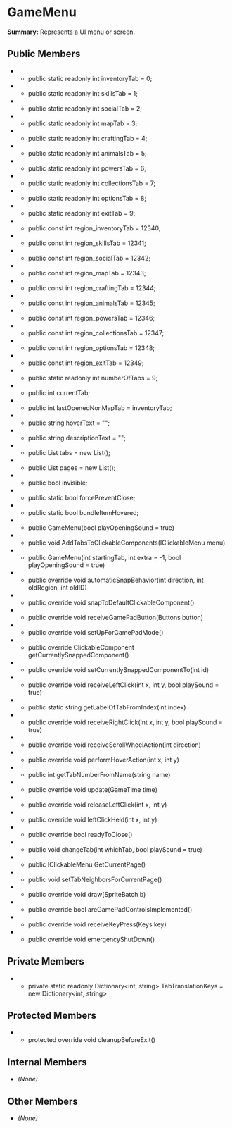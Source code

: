 # GameMenu

**Summary:** Represents a UI menu or screen.

## Public Members
- - public static readonly int inventoryTab = 0;
- - public static readonly int skillsTab = 1;
- - public static readonly int socialTab = 2;
- - public static readonly int mapTab = 3;
- - public static readonly int craftingTab = 4;
- - public static readonly int animalsTab = 5;
- - public static readonly int powersTab = 6;
- - public static readonly int collectionsTab = 7;
- - public static readonly int optionsTab = 8;
- - public static readonly int exitTab = 9;
- - public const int region_inventoryTab = 12340;
- - public const int region_skillsTab = 12341;
- - public const int region_socialTab = 12342;
- - public const int region_mapTab = 12343;
- - public const int region_craftingTab = 12344;
- - public const int region_animalsTab = 12345;
- - public const int region_powersTab = 12346;
- - public const int region_collectionsTab = 12347;
- - public const int region_optionsTab = 12348;
- - public const int region_exitTab = 12349;
- - public static readonly int numberOfTabs = 9;
- - public int currentTab;
- - public int lastOpenedNonMapTab = inventoryTab;
- - public string hoverText = "";
- - public string descriptionText = "";
- - public List<ClickableComponent> tabs = new List<ClickableComponent>();
- - public List<IClickableMenu> pages = new List<IClickableMenu>();
- - public bool invisible;
- - public static bool forcePreventClose;
- - public static bool bundleItemHovered;
- - public GameMenu(bool playOpeningSound = true)
- - public void AddTabsToClickableComponents(IClickableMenu menu)
- - public GameMenu(int startingTab, int extra = -1, bool playOpeningSound = true)
- - public override void automaticSnapBehavior(int direction, int oldRegion, int oldID)
- - public override void snapToDefaultClickableComponent()
- - public override void receiveGamePadButton(Buttons button)
- - public override void setUpForGamePadMode()
- - public override ClickableComponent getCurrentlySnappedComponent()
- - public override void setCurrentlySnappedComponentTo(int id)
- - public override void receiveLeftClick(int x, int y, bool playSound = true)
- - public static string getLabelOfTabFromIndex(int index)
- - public override void receiveRightClick(int x, int y, bool playSound = true)
- - public override void receiveScrollWheelAction(int direction)
- - public override void performHoverAction(int x, int y)
- - public int getTabNumberFromName(string name)
- - public override void update(GameTime time)
- - public override void releaseLeftClick(int x, int y)
- - public override void leftClickHeld(int x, int y)
- - public override bool readyToClose()
- - public void changeTab(int whichTab, bool playSound = true)
- - public IClickableMenu GetCurrentPage()
- - public void setTabNeighborsForCurrentPage()
- - public override void draw(SpriteBatch b)
- - public override bool areGamePadControlsImplemented()
- - public override void receiveKeyPress(Keys key)
- - public override void emergencyShutDown()

## Private Members
- - private static readonly Dictionary<int, string> TabTranslationKeys = new Dictionary<int, string>

## Protected Members
- - protected override void cleanupBeforeExit()

## Internal Members
- *(None)*

## Other Members
- *(None)*
